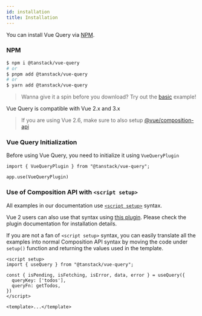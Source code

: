 ```yaml
---
id: installation
title: Installation
---
```


You can install Vue Query via [NPM](https://npmjs.com).

### NPM

```bash
$ npm i @tanstack/vue-query
# or
$ pnpm add @tanstack/vue-query
# or
$ yarn add @tanstack/vue-query
```

> Wanna give it a spin before you download? Try out the [basic](/query/v4/docs/vue/examples/vue/basic) example!

Vue Query is compatible with Vue 2.x and 3.x

> If you are using Vue 2.6, make sure to also setup [@vue/composition-api](https://github.com/vuejs/composition-api)

### Vue Query Initialization

Before using Vue Query, you need to initialize it using `VueQueryPlugin`

```tsx
import { VueQueryPlugin } from "@tanstack/vue-query";

app.use(VueQueryPlugin)
```

### Use of Composition API with `<script setup>`

All examples in our documentation use [`<script setup>`](https://staging.vuejs.org/api/sfc-script-setup.html) syntax.

Vue 2 users can also use that syntax using [this plugin](https://github.com/antfu/unplugin-vue2-script-setup). Please check the plugin documentation for installation details.

If you are not a fan of `<script setup>` syntax, you can easily translate all the examples into normal Composition API syntax by moving the code under `setup()` function and returning the values used in the template.

```vue
<script setup>
import { useQuery } from "@tanstack/vue-query";

const { isPending, isFetching, isError, data, error } = useQuery({
  queryKey: ['todos'],
  queryFn: getTodos,
})
</script>

<template>...</template>
```
